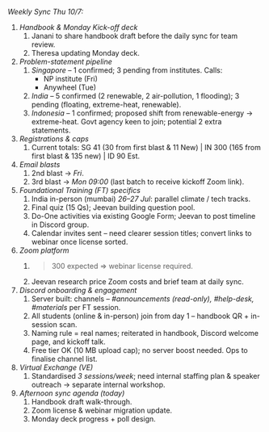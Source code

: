 *Weekly Sync Thu 10/7:*
1. *Handbook & Monday Kick-off deck*
   1. Janani to share handbook draft before the daily sync for team review.
   2. Theresa updating Monday deck.
2. *Problem-statement pipeline*
   1. *Singapore* – 1 confirmed; 3 pending from institutes. Calls:
      * NP institute (Fri)
      * Anywheel (Tue)
   2. *India* – 5 confirmed (2 renewable, 2 air-pollution, 1 flooding); 3 pending (floating, extreme-heat, renewable).
   3. *Indonesia* – 1 confirmed; proposed shift from renewable-energy → extreme-heat. Govt agency keen to join; potential 2 extra statements.
3. *Registrations & caps*
   1. Current totals: SG 41 (30 from first blast & 11 New) | IN 300 (165 from first blast & 135 new) | ID 90 Est.
4. *Email blasts*
   1. 2nd blast → *Fri*.
   2. 3rd blast → *Mon 09:00* (last batch to receive kickoff Zoom link).
5. *Foundational Training (FT) specifics*
   1. India in-person (mumbai) *26–27 Jul*: parallel climate / tech tracks.
   2. Final quiz (15 Qs); Jeevan building question pool.
   3. Do-One activities via existing Google Form; Jeevan to post timeline in Discord group.
   4. Calendar invites sent – need clearer session titles; convert links to webinar once license sorted.
6. *Zoom platform*
   1. > 300 expected ⇒ webinar license required.
   2. Jeevan research price Zoom costs and brief team at daily sync.
7. *Discord onboarding & engagement*
   1. Server built: channels – *#announcements (read-only), #help-desk, #materials* per FT session.
   2. All students (online & in-person) join from day 1 – handbook QR + in-session scan.
   3. Naming rule = real names; reiterated in handbook, Discord welcome page, and kickoff talk.
   4. Free tier OK (10 MB upload cap); no server boost needed. Ops to finalise channel list.
8. *Virtual Exchange (VE)*
   1. Standardised *3 sessions/week*; need internal staffing plan & speaker outreach → separate internal workshop.
9. *Afternoon sync agenda (today)*
    1. Handbook draft walk-through.
    2. Zoom license & webinar migration update.
    3. Monday deck progress + poll design.

